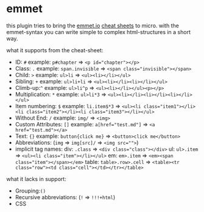 # emmet 

this plugin tries to bring the [emmet.io](emmet.io) [cheat sheets](https://docs.emmet.io/cheat-sheet/) to micro.
with the emmet-syntax you can write simple to complex html-structures in a short way.

what it supports from the cheat-sheet:
* ID: `#` example: `p#chapter` => `<p id="chapter"></p>`
* Class: `.` example: `span.invisible` => `<span class="invisible"></span>`
* Child: `>` example: `ul>li` => `<ul><li></li></ul>`
* Sibling: `+` example: `ul>li+li` => `<ul><li></li><li></li></ul>`
* Climb-up:`^` example: `ul>li^p` => `<ul><li></li></ul><p></p>` 
* Multiplication: `*` example: `ul>li*3` => `<ul><li></li><li></li><li></li></ul>`
* Item numbering: `$` example: `li.item$*3` => `<ul><li class="item1"></li><li class="item2"></li><li class="item3"></li></ul>`
* Without End: `/` example: `img/` => `<img>`
* Custom Attributes: `[]` example: `a[href="test.md"]` => `<a href="test.md"></a>`
* Text: `{}` example: `button{click me}` => `<button>click me</button>`
* Abbreviations: (`img` => `img[src]/` => `<img src="">`)
* implicit tag names:
	div:  `.class` => `<div class="class"></div>`
	ul: `ul>.item` => `<ul><li class="item"></li></ul>`
	em: `em>.item` => `<em><span class="item"></span></em>`
	table: `table>.row>.cell` => `<table><tr class="row"><td class="cell"></td></tr></table>`

what it lacks in support:
* Grouping:`()`
* Recursive abbreviations: (`!` => `!!!+html`)
* CSS